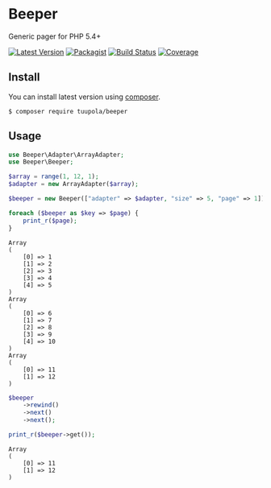 # Beeper

Generic pager for PHP 5.4+

[![Latest Version](https://img.shields.io/packagist/v/tuupola/beeper.svg?style=flat-square)](https://packagist.org/packages/tuupola/beeper)
[![Packagist](https://img.shields.io/packagist/dm/tuupola/beeper.svg)](https://packagist.org/packages/tuupola/beeper)
[![Build Status](https://img.shields.io/github/workflow/status/tuupola/beeper/Tests/master?style=flat-square)](https://github.com/tuupola/beeper/actions)
[![Coverage](https://img.shields.io/codecov/c/github/tuupola/beeper.svg?style=flat-square)](https://codecov.io/github/tuupola/beeper)

## Install

You can install latest version using [composer](https://getcomposer.org/).

```
$ composer require tuupola/beeper
```

## Usage

```php
use Beeper\Adapter\ArrayAdapter;
use Beeper\Beeper;

$array = range(1, 12, 1);
$adapter = new ArrayAdapter($array);

$beeper = new Beeper(["adapter" => $adapter, "size" => 5, "page" => 1]);

foreach ($beeper as $key => $page) {
    print_r($page);
}
```

```
Array
(
    [0] => 1
    [1] => 2
    [2] => 3
    [3] => 4
    [4] => 5
)
Array
(
    [0] => 6
    [1] => 7
    [2] => 8
    [3] => 9
    [4] => 10
)
Array
(
    [0] => 11
    [1] => 12
)
```

```php
$beeper
    ->rewind()
    ->next()
    ->next();

print_r($beeper->get());
```

```
Array
(
    [0] => 11
    [1] => 12
)
```
